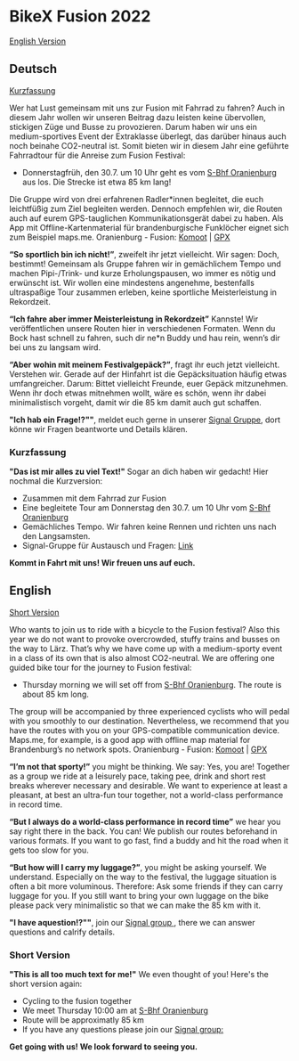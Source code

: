 # BikeX Fusion 2022

[English Version](#English)

## Deutsch
[Kurzfassung](#Kurzfassung)

Wer hat Lust gemeinsam mit uns zur Fusion mit Fahrrad zu fahren? 
Auch in diesem Jahr wollen wir unseren Beitrag dazu leisten keine übervollen, stickigen Züge und Busse zu provozieren.
Darum haben wir uns ein medium-sportives Event der Extraklasse überlegt, das darüber hinaus auch noch beinahe CO2-neutral ist. Somit bieten wir in diesem Jahr eine geführte Fahrradtour für die Anreise zum Fusion Festival:

- Donnerstagfrüh, den 30.7. um 10 Uhr geht es vom [S-Bhf Oranienburg](https://www.openstreetmap.org/?mlat=52.75439&mlon=13.24829#map=19/52.75436/13.24828) aus los. Die Strecke ist etwa 85 km lang!

Die Gruppe wird von drei erfahrenen Radler*innen begleitet, die euch leichtfüßig zum Ziel begleiten werden. Dennoch empfehlen wir, die Routen auch auf eurem GPS-tauglichen Kommunikationsgerät dabei zu haben. Als App mit Offline-Kartenmaterial für brandenburgische Funklöcher eignet sich zum Beispiel maps.me.
Oranienburg - Fusion: [Komoot](https://www.komoot.de/tour/724634312) | [GPX](assets/routes/Oranienburg-Fusion.gpx)

**“So sportlich bin ich nicht!”**, zweifelt ihr jetzt vielleicht. Wir sagen: Doch, bestimmt! Gemeinsam als Gruppe fahren wir in gemächlichem Tempo und machen Pipi-/Trink- und kurze Erholungspausen, wo immer es nötig und erwünscht ist. Wir wollen eine mindestens angenehme, bestenfalls ultraspaßige Tour zusammen erleben, keine sportliche Meisterleistung in Rekordzeit.

**“Ich fahre aber immer Meisterleistung in Rekordzeit”** Kannste! Wir veröffentlichen unsere Routen hier in verschiedenen Formaten. Wenn du Bock hast schnell zu fahren, such dir ne*n Buddy und hau rein, wenn’s dir bei uns zu langsam wird.

**“Aber wohin mit meinem Festivalgepäck?”**, fragt ihr euch jetzt vielleicht. Verstehen wir. Gerade auf der Hinfahrt ist die Gepäcksituation häufig etwas umfangreicher. Darum: Bittet vielleicht Freunde, euer Gepäck mitzunehmen. Wenn ihr doch etwas mitnehmen wollt, wäre es schön, wenn ihr dabei minimalistisch vorgeht, damit wir die 85 km damit auch gut schaffen.

**"Ich hab ein Frage!?""**, meldet euch gerne in unserer [Signal Gruppe](https://signal.group/#CjQKIPFYcyO_5vZONs3dW1M6fD4w18_IMCPjsvnYug9T5kHkEhAImTNe8Ps1Z4ZNQowcsMn9), dort könne wir Fragen beantworte und Details klären.

### <a name="Kurzfassung"></a> Kurzfassung
**"Das ist mir alles zu viel Text!"** Sogar an dich haben wir gedacht! Hier nochmal die Kurzversion:
- Zusammen mit dem Fahrrad zur Fusion
- Eine begleitete Tour am Donnerstag den 30.7. um 10 Uhr vom [S-Bhf Oranienburg](https://www.openstreetmap.org/?mlat=52.75439&mlon=13.24829#map=19/52.75436/13.24828)
- Gemächliches Tempo. Wir fahren keine Rennen und richten uns nach den Langsamsten.
- Signal-Gruppe für Austausch und Fragen: [Link](https://signal.group/#CjQKIPFYcyO_5vZONs3dW1M6fD4w18_IMCPjsvnYug9T5kHkEhAImTNe8Ps1Z4ZNQowcsMn9)

**Kommt in Fahrt mit uns! Wir freuen uns auf euch.**


## <a name="English"></a> English
[Short Version](#short)

Who wants to join us to ride with a bicycle to the Fusion festival?
Also this year we do not want to provoke overcrowded, stuffy trains and busses on the way to Lärz.
That’s why we have come up with a medium-sporty event in a class of its own that is also almost CO2-neutral. We are offering one guided bike tour for the journey to Fusion festival:

- Thursday morning we will set off from [S-Bhf Oranienburg](https://www.openstreetmap.org/?mlat=52.75439&mlon=13.24829#map=19/52.75436/13.24828). The route is about 85 km long.

The group will be accompanied by three experienced cyclists who will pedal with you smoothly to our destination. Nevertheless, we recommend that you have the routes with you on your GPS-compatible communication device. Maps.me, for example, is a good app with offline map material for Brandenburg’s no network spots.
Oranienburg - Fusion: [Komoot](https://www.komoot.de/tour/724634312) | [GPX](assets/routes/Oranienburg-Fusion.gpx)

**“I’m not that sporty!”** you might be thinking. We say: Yes, you are! Together as a group we ride at a leisurely pace, taking pee, drink and short rest breaks wherever necessary and desirable. We want to experience at least a pleasant, at best an ultra-fun tour together, not a world-class performance in record time.

**“But I always do a world-class performance in record time”** we hear you say right there in the back. You can! We publish our routes beforehand in various formats. If you want to go fast, find a buddy and hit the road when it gets too slow for you.

**“But how will I carry my luggage?”**, you might be asking yourself. We understand. Especially on the way to the festival, the luggage situation is often a bit more voluminous. Therefore: Ask some friends if they can carry luggage for you. If you still want to bring your own luggage on the bike please pack very minimalistic so that we can make the 85 km with it. 

**"I have aquestion!?""**, join our [Signal group ](https://signal.group/#CjQKIPFYcyO_5vZONs3dW1M6fD4w18_IMCPjsvnYug9T5kHkEhAImTNe8Ps1Z4ZNQowcsMn9), there we can answer questions and calrify details.

### <a name="short"></a> Short Version
**"This is all too much text for me!"** We even thought of you! Here's the short version again:
- Cycling to the fusion together
- We meet Thursday 10:00 am at [S-Bhf Oranienburg](https://www.openstreetmap.org/?mlat=52.75439&mlon=13.24829#map=19/52.75436/13.24828)
- Route will be approximatly 85 km
- If you have any questions please join our [Signal group:](https://signal.group/#CjQKIPFYcyO_5vZONs3dW1M6fD4w18_IMCPjsvnYug9T5kHkEhAImTNe8Ps1Z4ZNQowcsMn9)

**Get going with us! We look forward to seeing you.**
